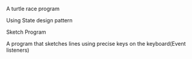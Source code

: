A turtle race program

Using State design pattern


Sketch Program

A program that sketches lines using precise keys on the keyboard(Event listeners)